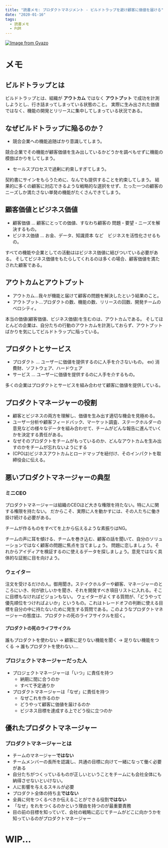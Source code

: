 ```yaml
---
title: "読書メモ: プロダクトマネジメント - ビルドトラップを避け顧客に価値を届ける"
date: "2020-01-16"
tags:
  - 読書メモ
  - PdM
---
```


[![Image from Gyazo](https://i.gyazo.com/a1c8edd4734f13a16c1c4db03bef2434.png)](https://gyazo.com/a1c8edd4734f13a16c1c4db03bef2434)

# メモ
## ビルドトラップとは
ビルドトラップとは、組織が **アウトカム** ではなく **アウトプット** で成功を計測しようとし、行き詰まってしまっている状態のこと。
実際に生み出された価値ではなく、機能の開発とリリースに集中してしまっている状況である。

## なぜビルドトラップに陥るのか？
- 競合企業への機能追随ばかり意識してしまう。

競合企業でその機能が顧客価値を生み出しているかどうかを調べもせずに機能の模倣ばかりをしてしまう。

- セールスプロセスで過剰に約束しすぎてしまう。

契約書にサインをもらうために、なんでも提供することを約束してしまう。
結果的に多くの顧客に対応できるような戦略的な選択をせず、たった一つの顧客のニーズしか満たさない単発の機能がたくさんできてしまう。

## 顧客価値とビジネス価値
- 顧客価値 ... 顧客にとっての価値、すなわち顧客の 問題・要望・ニーズを解決するもの。
- ビジネス価値 ... お金、データ、知識資本 など　ビジネスを活性化させるもの。

すべての機能や企業としての活動ははビジネス価値に結びついている必要がある。
そしてビジネス価値をもたらしてくれるのは多くの場合、顧客価値を満たされた顧客である。

## アウトカムとアウトプット
- アウトカム...我々が機能と届けて顧客の問題を解決したという結果のこと。
- アウトプット...プロダクトの数、機能の数、リリースの回数、開発チームのベロシティ。

本当の価値(顧客価値、ビジネス価値)を生むのは、アウトカムである。
そしてほとんどの企業は、自分たちの行動のアウトカムを計測しておらず、アウトプットばかりを気にしてビルドトラップに陥っている。


## プロダクトとサービス
- プロダクト ... ユーザーに価値を提供するのに人手を介さないもの。 ex) 消費財、ソフトウェア、ハードウェア
- サービス ... ユーザーに価値を提供するのに人手を介するもの。

多くの企業はプロダクトとサービスを組み合わせて顧客に価値を提供している。

## プロダクトマネージャーの役割
- 顧客とビジネスの両方を理解し、価値を生み出す適切な機会を見極める。
- ユーザー分析や顧客フィードバック、マーケット調査、ステークホルダーの意見などの様々なデータを組み合わせて、チームがどんな報告に進んでいくかを決定する責任がある。
- なぜそのプロダクトをチームがもっているのか、どんなアウトカムを生み出すのかをチームが忘れないようにする
- (CPOは)ビジネスアウトカムとロードマップを紐付け、そのインパクトを取締役会に伝える。

## 悪いプロダクトマネージャーの典型
### ミニCEO
プロダクトマネージャーは組織のCEOほど大きな権限を持たない。特に人に関する権限を持たない。
だからこそ、実際に人を動かすには、その人たちに働き掛け続ける必要がある。

チームが作るものをすべてを上から伝えるような素振りはNG。

チームの声に耳を傾ける、チームを巻き込む、顧客の話を聞いて、自分のソリューションではなく顧客の問題に焦点を当てましょう。
問題に恋しましょう。それからアイディアを検証するのに使えるデータを探しましょう。意見ではなく具体的な証拠に目を向けよう。


### ウェイター
注文を受けるだけの人。御用聞き。ステイクホルダーや顧客、マネージャーのところにいき、何が欲しいかを聞き、それを開発すべき項目リストに入れる。そこに目標もなければビジョンもない。
ウェイターがよくする質問が、「どうやって優先順位をつければよいか」というもの。これはトレードオフの判断に使える目標を自分の中に持たないために発生する質問である。このようなプロダクトマネージャーの態度は、プロダクトの死のライフサイクルを招く。

#### プロダクトの死のライフサイクル
誰もプロダクトを使わない -> 顧客に足りない機能を聞く -> 足りない機能をつくる -> 誰もプロダクトを使わない....

### プロジェクトマネージャーだった人
- プロジェクトマネージャーは「いつ」に責任を持つ
  - 納期に間に合うのか
  - すべて予定通りか
- プロダクトマネージャーは「なぜ」に責任を持つ
  - なぜこれを作るのか
  - どうやって顧客に価値を届けるのか
  - ビジネス目標を達成する上でどう役に立つのか

## 優れたプロダクトマネージャー
### プロダクトマネージャーとは
- チームのマネージャー**ではない**
- チームメンバーの長所を認識し、共通の目標に向けて一緒になって働く必要がある
- 自分たちがつくっているものが正しいということをチームにも会社全体にも納得させないといけない。
- 人に影響を与えるスキルが必要
- プロダクト全体の持ち主**ではない**
- 全員に何をつくるべきか伝えることができる役割**ではない**
- 「なぜ」をれをつくるのかという理由を持つのが最重要責務
- 目の前の目標を知っていて、会社の戦略に応じてチームがどこに向かうかを知っているのがプロダクトマネージャー


# WIP...
